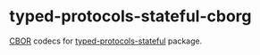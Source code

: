 typed-protocols-stateful-cborg
==============================

[CBOR](https://hackage.haskell.org/package/cborg) codecs for
[typed-protocols-stateful](https://input-output-hk.github.io/ouroboros-network/typed-protocols/Network-TypedProtocol-Stateful-Peer.html)
package.
